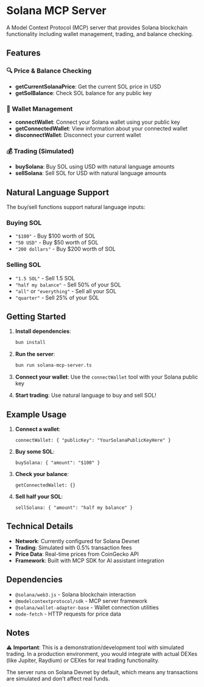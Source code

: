 # Solana MCP Server

A Model Context Protocol (MCP) server that provides Solana blockchain functionality including wallet management, trading, and balance checking.

## Features

### 🔍 Price & Balance Checking
- **getCurrentSolanaPrice**: Get the current SOL price in USD
- **getSolBalance**: Check SOL balance for any public key

### 💼 Wallet Management
- **connectWallet**: Connect your Solana wallet using your public key
- **getConnectedWallet**: View information about your connected wallet
- **disconnectWallet**: Disconnect your current wallet

### 💰 Trading (Simulated)
- **buySolana**: Buy SOL using USD with natural language amounts
- **sellSolana**: Sell SOL for USD with natural language amounts

## Natural Language Support

The buy/sell functions support natural language inputs:

### Buying SOL
- `"$100"` - Buy $100 worth of SOL
- `"50 USD"` - Buy $50 worth of SOL
- `"200 dollars"` - Buy $200 worth of SOL

### Selling SOL
- `"1.5 SOL"` - Sell 1.5 SOL
- `"half my balance"` - Sell 50% of your SOL
- `"all"` or `"everything"` - Sell all your SOL
- `"quarter"` - Sell 25% of your SOL

## Getting Started

1. **Install dependencies**:
   ```bash
   bun install
   ```

2. **Run the server**:
   ```bash
   bun run solana-mcp-server.ts
   ```

3. **Connect your wallet**:
   Use the `connectWallet` tool with your Solana public key

4. **Start trading**:
   Use natural language to buy and sell SOL!

## Example Usage

1. **Connect a wallet**:
   ```
   connectWallet: { "publicKey": "YourSolanaPublicKeyHere" }
   ```

2. **Buy some SOL**:
   ```
   buySolana: { "amount": "$100" }
   ```

3. **Check your balance**:
   ```
   getConnectedWallet: {}
   ```

4. **Sell half your SOL**:
   ```
   sellSolana: { "amount": "half my balance" }
   ```

## Technical Details

- **Network**: Currently configured for Solana Devnet
- **Trading**: Simulated with 0.5% transaction fees
- **Price Data**: Real-time prices from CoinGecko API
- **Framework**: Built with MCP SDK for AI assistant integration

## Dependencies

- `@solana/web3.js` - Solana blockchain interaction
- `@modelcontextprotocol/sdk` - MCP server framework
- `@solana/wallet-adapter-base` - Wallet connection utilities
- `node-fetch` - HTTP requests for price data

## Notes

⚠️ **Important**: This is a demonstration/development tool with simulated trading. In a production environment, you would integrate with actual DEXes (like Jupiter, Raydium) or CEXes for real trading functionality.

The server runs on Solana Devnet by default, which means any transactions are simulated and don't affect real funds.
